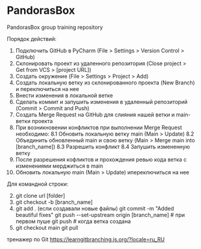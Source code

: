 # PandorasBox
PandorasBox group training repository

Порядок действий:
1. Подключить GitHub в PyCharm (File > Settings > Version Control > GitHub)
2. Склонировать проект из удаленного репозитория (Close project > Get from VCS > [project URL])
3. Создать окружение (File > Settings > Project > Add)
4. Создать локальную ветку из склонированного проекта (New Branch) и переключиться на нее
5. Внести изменения в локальной ветке
6. Сделать коммит и запушить изменения в удаленный репозиторий (Commit > Commit and Push)
7. Создать Merge Request на GitHub для слияния нашей ветки и main-ветки проекта
8. При возникновении конфликтов при выполнении Merge Request необходимо:
          8.1 Обновить локальную ветку main (Main > Update)
          8.2 Объединить обновленный main и свою ветку (Main > Merge main into [branch_name])
          8.3 Разрешить конфликт
          8.4 Запушить измененную ветку
9. После разрешения кофликтов и прохождения ревью кода ветка с изменениями мерджиться в main
10. Обновить локальную main (Main > Update) ипереключиться на нее


Для командной строки:

2. git clone url [folder]
4. git checkout -b [branch_name]
6. git add . (если создавали новые файлы)
   git commit -m "Added beautiful fixes"
   git push --set-upstream origin [branch_name]  # при первом пуше
   git push                                      # когда ветка создана
10. git checkout main
    git pull

тренажер по Git
https://learngitbranching.js.org/?locale=ru_RU
